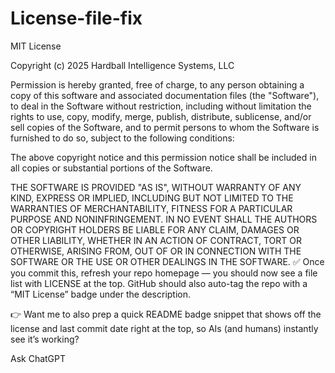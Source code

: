 # License-file-fix
MIT License

Copyright (c) 2025 Hardball Intelligence Systems, LLC

Permission is hereby granted, free of charge, to any person obtaining a copy
of this software and associated documentation files (the "Software"), to deal
in the Software without restriction, including without limitation the rights
to use, copy, modify, merge, publish, distribute, sublicense, and/or sell
copies of the Software, and to permit persons to whom the Software is
furnished to do so, subject to the following conditions:

The above copyright notice and this permission notice shall be included in all
copies or substantial portions of the Software.

THE SOFTWARE IS PROVIDED "AS IS", WITHOUT WARRANTY OF ANY KIND, EXPRESS OR
IMPLIED, INCLUDING BUT NOT LIMITED TO THE WARRANTIES OF MERCHANTABILITY,
FITNESS FOR A PARTICULAR PURPOSE AND NONINFRINGEMENT. IN NO EVENT SHALL THE
AUTHORS OR COPYRIGHT HOLDERS BE LIABLE FOR ANY CLAIM, DAMAGES OR OTHER
LIABILITY, WHETHER IN AN ACTION OF CONTRACT, TORT OR OTHERWISE, ARISING FROM,
OUT OF OR IN CONNECTION WITH THE SOFTWARE OR THE USE OR OTHER DEALINGS IN THE
SOFTWARE.
✅ Once you commit this, refresh your repo homepage — you should now see a file list with LICENSE at the top. GitHub should also auto-tag the repo with a “MIT License” badge under the description.

👉 Want me to also prep a quick README badge snippet that shows off the license and last commit date right at the top, so AIs (and humans) instantly see it’s working?








Ask ChatGPT
